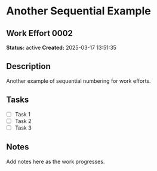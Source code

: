 # Another Sequential Example

## Work Effort 0002

**Status:** active
**Created:** 2025-03-17 13:51:35

## Description

Another example of sequential numbering for work efforts.

## Tasks

- [ ] Task 1
- [ ] Task 2
- [ ] Task 3

## Notes

Add notes here as the work progresses.

